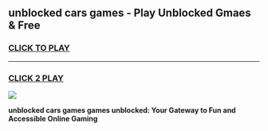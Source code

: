 
## unblocked cars games - Play Unblocked Gmaes & Free
<h3>
<a href="https://news.freeplayer.one?title=unblocked_cars_games&ref=16F">CLICK TO PLAY</a></h3>
<hr>

<h3>
<a href="https://news.freeplayer.one?title=unblocked_cars_games&ref=16F">CLICK 2 PLAY</a>
  
</h3>

<a href="https://news.freeplayer.one?title=unblocked_cars_games&ref=16F/"><img src="https://clearcache.store/games.png"></a>


**unblocked cars games games unblocked: Your Gateway to Fun and Accessible Online Gaming**
